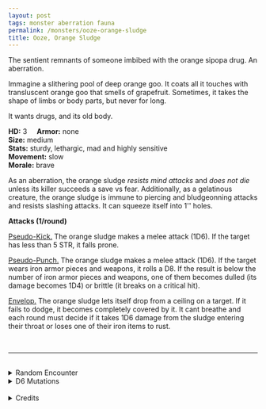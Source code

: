 ```yaml
---
layout: post
tags: monster aberration fauna
permalink: /monsters/ooze-orange-sludge
title: Ooze, Orange Sludge
---
```


The sentient remnants of someone imbibed with the orange sipopa drug. An aberration.

Immagine a slithering pool of deep orange goo. It coats all it touches with transluscent orange goo that smells of grapefruit. Sometimes, it takes the shape of limbs or body parts, but never for long.

It wants drugs, and its old body. <br>

**HD:** 3  &nbsp; &nbsp;  **Armor:** none <br>
**Size:** medium <br>
**Stats:** sturdy, lethargic, mad and highly sensitive <br>
**Movement:** slow <br>
**Morale:** brave <br>

As an aberration, the orange sludge *resists mind attacks* and *does not die* unless its killer succeeds a save vs fear. Additionally, as a gelatinous creature, the orange sludge is immune to piercing and bludgeonning attacks and resists slashing attacks. It can squeeze itself into 1'' holes.

**Attacks (1/round)**

<ins>Pseudo-Kick.</ins> The orange sludge makes a melee attack (1D6). If the target has less than 5 STR, it falls prone.

<ins>Pseudo-Punch.</ins> The orange sludge makes a melee attack (1D6). If the target wears iron armor pieces and weapons, it rolls a D8. If the result is below the number of iron armor pieces and weapons, one of them becomes dulled (its damage becomes 1D4) or brittle (it breaks on a critical hit).

<ins>Envelop.</ins> The orange sludge lets itself drop from a ceiling on a target. If it fails to dodge, it becomes completely covered by it. It cant breathe and each round must decide if it takes 1D6 damage from the sludge entering their throat or loses one of their iron items to rust.

<br>

---

<br> 

<details markdown="1">
<summary>Random Encounter</summary>

1. **Monster:** 1D6 orange sludges.
1. **Lair:** A ruined, decadent drug den. <br>	&nbsp; OR <br>	**Omen:** Slurping sound.
1. **Spoor:** An area recently covered in orange goo.
1. **Tracks:** Orange goo.
1. **Trace:** Objects in dark spots covered in orange amber-like film.
1. **Trace:** Decadent abandonned drug paraphernalia .
</details>

<details markdown="1">
<summary>D6 Mutations</summary>

Your addiction to the orange sipopa drug has changed you in a disturbing way: your extremeties are blackened and ...

1. You hear the sound of bees buzzing constantly. 
1. When a person you care about speaks, all you can hear is awful noise.
1. Your vision is inverted. Everything is upside down.
1. You are struck blind whenever you attempt to do something significant.
1. There is orange powder all over your body. And in your things. And in your hair. And you can’t get rid of it.
1. roll again. You know the [spell word](https://saltygoo.github.io/class/magic-user#spell-words) *Elven* and gain one spell dice.
</details>

<br> 

<details markdown="1">
<summary>Credits</summary>
Orange sludges are a creation of [Jacob Hurst, Evan Peterson, and Donnie Garcia](https://shop.swordfishislands.com/) found in [Hot Springs Island](https://shop.swordfishislands.com/the-dark-of-hot-springs-island/). The creatures are not statted in the book, so I made my own version. — SaltyGoo
</details>
